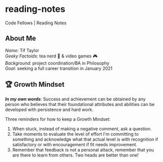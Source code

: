 # reading-notes
Code Fellows | Reading Notes

## About Me
_Name_: Tif Taylor   
_Geeky Factoids_: tea nerd :tea: & video games :video_game:   
_Background_: project coordination/BA in Philosophy    
_Goal_: seeking a full career transition in January 2021  


## :trophy: Growth Mindset
***In my own words***: Success and achievement can be obtained by any person who believes that their foundational attributes and abilities can be developed with persistence and hard work.

Three reminders for how to keep a Growth Mindset:
1.  When stuck, instead of making a negative comment, ask a question.
2.  Take moments to evaluate the level of effort I'm committing to something and acknowledge what that actual level is with recognition if satisfactory or with encouragement if fit needs improvement.
3.  Remember that feedback is not a personal attack, remember that you are there to learn from others. Two heads are better than one!

